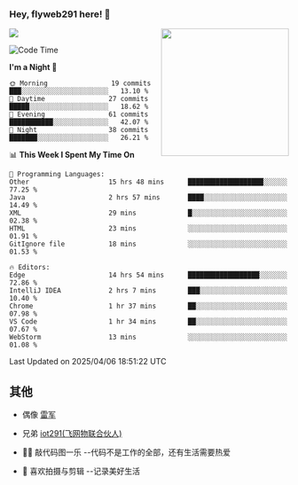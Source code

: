 ### Hey, flyweb291 here! 👋

![](https://metrics.lecoq.io/cherry291?template=classic&config.timezone=Asia%2FShanghai)
<img align='right' src="https://media.giphy.com/media/M9gbBd9nbDrOTu1Mqx/giphy.gif" width="230">
<!-- ![](https://github-readme-stats-ouuan.vercel.app/api?username=flyweb291&theme=dark&show_icons=true) -->

<!--START_SECTION:waka-->
![Code Time](http://img.shields.io/badge/Code%20Time-1%2C081%20hrs%2026%20mins-blue)

**I'm a Night 🦉** 

```text
🌞 Morning                19 commits          ███░░░░░░░░░░░░░░░░░░░░░░   13.10 % 
🌆 Daytime                27 commits          █████░░░░░░░░░░░░░░░░░░░░   18.62 % 
🌃 Evening                61 commits          ███████████░░░░░░░░░░░░░░   42.07 % 
🌙 Night                  38 commits          ███████░░░░░░░░░░░░░░░░░░   26.21 % 
```


📊 **This Week I Spent My Time On** 

```text
💬 Programming Languages: 
Other                    15 hrs 48 mins      ███████████████████░░░░░░   77.25 % 
Java                     2 hrs 57 mins       ████░░░░░░░░░░░░░░░░░░░░░   14.49 % 
XML                      29 mins             █░░░░░░░░░░░░░░░░░░░░░░░░   02.38 % 
HTML                     23 mins             ░░░░░░░░░░░░░░░░░░░░░░░░░   01.91 % 
GitIgnore file           18 mins             ░░░░░░░░░░░░░░░░░░░░░░░░░   01.53 % 

🔥 Editors: 
Edge                     14 hrs 54 mins      ██████████████████░░░░░░░   72.86 % 
IntelliJ IDEA            2 hrs 7 mins        ███░░░░░░░░░░░░░░░░░░░░░░   10.40 % 
Chrome                   1 hr 37 mins        ██░░░░░░░░░░░░░░░░░░░░░░░   07.98 % 
VS Code                  1 hr 34 mins        ██░░░░░░░░░░░░░░░░░░░░░░░   07.67 % 
WebStorm                 13 mins             ░░░░░░░░░░░░░░░░░░░░░░░░░   01.08 % 
```


 Last Updated on 2025/04/06 18:51:22 UTC
<!--END_SECTION:waka-->

<!--
**flyweb291/数字游牧人** is a ✨ _special_ ✨ repository because its `README.md` (this file) appears on your GitHub profile.

Here are some ideas to get you started:

- 🔭 I’m currently working on ...
- 🌱 I’m currently learning ...
- 👯 I’m looking to collaborate on ...
- 🤔 I’m looking for help with ...
- 💬 Ask me about ...
- 📫 How to reach me: ...
- 😄 Pronouns: ...
- ⚡ Fun fact: ...
-->

 ## 其他
 
- 偶像 [雷军](https://weibo.com/u/1749127163)
- 兄弟 [iot291(飞网物联合伙人)](https://github.com/iot291)

- 👨‍💻 敲代码图一乐    --代码不是工作的全部，还有生活需要热爱
- 🎥 喜欢拍摄与剪辑  --记录美好生活
